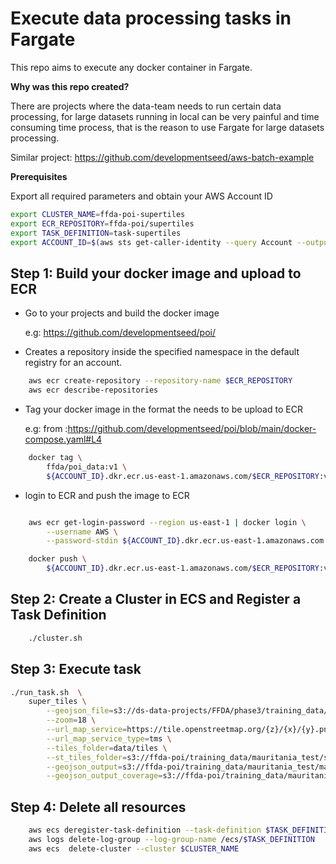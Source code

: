 # Execute data processing tasks in Fargate

This repo aims to execute any docker container in Fargate. 

**Why was this repo created?**

There are projects where the data-team needs to run certain data processing, for large datasets  running in local can be very painful and time consuming time process,   that is the reason to use Fargate  for large datasets processing.

Similar project: https://github.com/developmentseed/aws-batch-example


**Prerequisites**

Export all required parameters and obtain your AWS Account ID

```sh
export CLUSTER_NAME=ffda-poi-supertiles
export ECR_REPOSITORY=ffda-poi/supertiles
export TASK_DEFINITION=task-supertiles
export ACCOUNT_ID=$(aws sts get-caller-identity --query Account --output text)
```


## Step 1: Build your docker image and upload to ECR


- Go to your projects and build the docker image

    e.g: https://github.com/developmentseed/poi/



- Creates a repository inside the specified namespace in the default registry for an account.

```bash
    aws ecr create-repository --repository-name $ECR_REPOSITORY
    aws ecr describe-repositories
```



- Tag your docker image in the format the needs to be upload to ECR

    e.g: from :https://github.com/developmentseed/poi/blob/main/docker-compose.yaml#L4

```bash
    docker tag \
        ffda/poi_data:v1 \
        ${ACCOUNT_ID}.dkr.ecr.us-east-1.amazonaws.com/$ECR_REPOSITORY:v1
```

- login to ECR and push the image to ECR


```bash

    aws ecr get-login-password --region us-east-1 | docker login \
        --username AWS \
        --password-stdin ${ACCOUNT_ID}.dkr.ecr.us-east-1.amazonaws.com

    docker push \
        ${ACCOUNT_ID}.dkr.ecr.us-east-1.amazonaws.com/$ECR_REPOSITORY:v1
```


## Step 2: Create a Cluster in ECS and Register a Task Definition

```bash
    ./cluster.sh
```


## Step 3: Execute task

```sh
./run_task.sh  \
    super_tiles \
        --geojson_file=s3://ds-data-projects/FFDA/phase3/training_data/mauritania_training_data.geojson \
        --zoom=18 \
        --url_map_service=https://tile.openstreetmap.org/{z}/{x}/{y}.png \
        --url_map_service_type=tms \
        --tiles_folder=data/tiles \
        --st_tiles_folder=s3://ffda-poi/training_data/mauritania_test/supertiles/ \
        --geojson_output=s3://ffda-poi/training_data/mauritania_test/mauritania_training_data.geojson \
        --geojson_output_coverage=s3://ffda-poi/training_data/mauritania_test/mauritania_training_supertile_coverage.geojson
```



## Step 4: Delete all resources


```bash
    aws ecs deregister-task-definition --task-definition $TASK_DEFINITION:1
    aws logs delete-log-group --log-group-name /ecs/$TASK_DEFINITION
    aws ecs  delete-cluster --cluster $CLUSTER_NAME
```